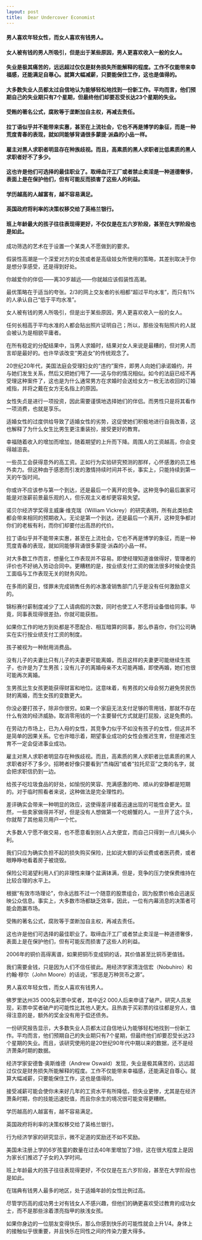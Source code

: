 ```yaml
---
layout: post
title:  Dear Undercover Economist
---
```

#### 男人喜欢年轻女性，而女人喜欢有钱男人。
#### 女人被有钱的男人所吸引，但是出于某些原因，男人更喜欢收入一般的女人。
#### 失业是极其痛苦的，远远超过仅仅是财务损失所能解释的程度。工作不仅能带来幸福感，还能满足自尊心。就算大幅减薪，只要能保住工作，这也是值得的。
#### 大多数失业人员都太过自信地认为能够轻松地找到一份新工作。平均而言，他们预期自己的失业期只有7个星期，但最终他们却要忍受长达23个星期的失业。
#### 受贿的著名公式，腐败等于垄断加自主权，再减去责任。
#### 拉丁语似乎并不能带来实惠，甚至在上流社会，它也不再是博学的象征，而是一种荒度青春的表现，就如同能够背诵很多蒙提·派森的小品一样。
#### 雇主对黑人求职者明显存在种族歧视。而且，高素质的黑人求职者比低素质的黑人求职者好不了多少。
#### 这也许是他们可选择的最佳职业了。取缔血汗工厂或者禁止卖淫是一种道德奢侈，表面上是在保护他们，但有可能反而损害了这些人的利益。
#### 学历越高的人越富有，越不容易满足。
#### 英国政府将利率的决策权移交给了英格兰银行。
#### 班上年龄最大的孩子往往表现得更好，不仅仅是在五六岁阶段，甚至在大学阶段也是如此。
<!-- more -->
成功筛选的艺术在于设置一个某类人不愿做到的要求。

假装性高潮是一个深爱对方的女孩或者是高级妓女所使用的策略，其差别取决于你是想分享感受，还是得到好处。

你越爱你的伴侣——离30岁越远——你就越应该假装性高潮。

最优策略在于适当的夸张。2/3的网上交友者的长相都“超过平均水准”，而只有1%的人承认自己“低于平均水准”。

女人被有钱的男人所吸引，但是出于某些原因，男人更喜欢收入一般的女人。

任何长相高于平均水准的人都会贴出照片证明自己；所以，那些没有贴照片的人就会被认为是相貌平庸者。

在所有稳定的分配结果中，当男人求婚时，结果对女人来说是最糟的，但对男人而言却是最好的。也许早该改变“男追女”的传统观念了。

20世纪20年代，美国法庭会受理妇女的“违约”案件，即男人向她们承诺婚约，并与她们发生关系，然后又把她们甩了——这与你的情况相似。如今的法庭已经不再受理这种案件了，这也是为什么通常男方在求婚时会送给女方一枚无法收回的订婚戒指，并将之戴在女方无名指上的原因。

女性失贞是进行一项投资，因此需要谨慎地选择她们的伴侣。而男性只是将其看作一项消费，也就是享乐。

适婚女性的过度供给导致了适婚女性的劣势，这促使她们积极地进行自我改善，这也解释了为什么女生比男生更注重装扮，接受更好的教育。

幸福随着收入的增加而增加，随着期望的上升而下降。周围人的工资越高，你会变得越沮丧。

一些员工会获得意外的高工资。正如行为实验研究预测的那样，心怀感激的员工格外卖力。但这种由于感恩而引发的激情持续时间并不长，事实上，只能持续到第一天的午饭时间。

你或许不应该参与第一个到达，还是最后一个离开的竞争。这种竞争的最后赢家可能是对涨薪前景最乐观的人，但乐观主义者却更容易失望。

诺贝尔经济学奖得主威廉·维克瑞（William Vickrey）的研究表明，所有此类拍卖都会带来相同的预期收入。无论是第一个到达，还是最后一个离开，这种竞争都对你们的老板有利，而你们却要付出高昂的代价。

拉丁语似乎并不能带来实惠，甚至在上流社会，它也不再是博学的象征，而是一种荒度青春的表现，就如同能够背诵很多蒙提·派森的小品一样。

对大多数工作而言，想量化工作表现并不容易。即使经理知道谁做得好，管理者的评价也不好纳入劳动合同中。更糟糕的是，按业绩支付工资的做法很多时候会使员工面临与工作表现无关的财务风险。

在多雨的夏日，怪罪未完成销售任务的冰激凌销售部门几乎是没有任何激励意义的。

锦标赛付薪制度减少了工人请病假的次数，同时也使工人不愿将设备借给同事。毕竟，同事表现得很差劲，你就可能获胜。

如果你工作的地方到处都是不愿配合、相互暗算的同事，那么恭喜你，你们公司确实在实行按业绩支付工资的制度。

孩子被视为一种耐用消费品。

没有儿子的夫妻比只有儿子的夫妻更可能离婚，而且这样的夫妻更可能继续生孩子，也许是为了生男孩；没有儿子的离婚母亲不太可能再婚，即使再婚，她们也很可能再次离婚。

生男孩比生女孩更能获得财富和地位。这意味着，有男孩的父母会努力避免劳民伤财的离婚，而生女孩的变数更大。

你没必要打孩子，除非你很穷。如果一个家庭无法支付足够的零用钱，那就不存在什么有效的经济威胁。取消零用钱的一个主要替代方式就是打屁股，这是免费的。

在劳动力市场上，已为人母的女性，其竞争力似乎不如没有孩子的女性，但这并不是简单的因果关系。它也许暗示着，期望事业成功的女性会推迟生育，但是推迟生育不一定会促进事业成功。

雇主对黑人求职者明显存在种族歧视。而且，高素质的黑人求职者比低素质的黑人求职者好不了多少。招聘者好像只要看到“杰梅因”或者“拉托尼亚”之类的名字，就会把求职信扔到一边。

给孩子吃垃圾食品的好处，如愉悦的笑容、充满感激的吻、顺从的安静都是短期的。对于临时照看者来说，这种做法是完全理性的。

差评确实会带来一种明显的效应，这使得差评接着迅速出现的可能性会更大。显然，一些卖家做得并不好，但是没有人想做第一个吃螃蟹的人。一旦开了这个头，你就帮了其他易贝用户一个忙。

大多数人宁愿不做交易，也不愿意看到别人占大便宜，而自己只得到一点儿蝇头小利。

我们只应为确实负担不起的损失购买保险，比如说大额的诉讼费或者医药费，或者眼睁睁地看着房子被烧毁。

保险公司渴望利用人们的非理性来赚个盆满钵满，但是，竞争的压力使保费维持在比较合理的水平上。

根据“有效市场理论”，你永远胜不过一个随意的股票组合，因为股票价格会迅速反映公众信息。事实上，大多数市场都缺乏效率，因此，一位有内幕消息的决策者可能会跑赢市场。

受贿的著名公式，腐败等于垄断加自主权，再减去责任。

这也许是他们可选择的最佳职业了。取缔血汗工厂或者禁止卖淫是一种道德奢侈，表面上是在保护他们，但有可能反而损害了这些人的利益。

2006年的铜价高得离谱，如果把铜币变成铜的话，其价值甚至比铜币更值钱。

我们需要金钱，只是因为人们不信任彼此。用经济学家清泷信宏（Nobuhiro）和约翰·穆尔（John Moore）的话说，“邪恶是万种货币之源”。

男人喜欢年轻女性，而女人喜欢有钱男人。

佛罗里达州35 000名彩票中奖者，其中近2 000人后来申请了破产。研究人员发现，彩票中奖者破产的可能性比其他人更大。且热衷于买彩票的往往都是穷人，值得注意的是，额外的奖金没有用于偿还债务。

一份研究报告显示，大多数失业人员都太过自信地认为能够轻松地找到一份新工作。平均而言，他们预期自己的失业期只有7个星期，但最终他们却要忍受长达23个星期的失业。而且，该研究使用的是20世纪90年代中期以来的数据，还不是经济萧条时期的数据。

经济学家安德鲁·奥斯维德（Andrew Oswald）发现，失业是极其痛苦的，远远超过仅仅是财务损失所能解释的程度。工作不仅能带来幸福感，还能满足自尊心。就算大幅减薪，只要能保住工作，这也是值得的。

接受减薪可能会使你未来好几年的工资水平有所降低，但失业更惨，尤其是在经济萧条时期，你的技能迅速贬值，而且你余生的境况很可能变得更糟糕。

学历越高的人越富有，越不容易满足。

英国政府将利率的决策权移交给了英格兰银行。

行为经济学家的研究显示，微不足道的奖励还不如不奖励。

美国未注册上学的6岁孩童的数量在过去40年里增加了3倍，这在很大程度上是因为家长们推迟了子女的入学时间。

班上年龄最大的孩子往往表现得更好，不仅仅是在五六岁阶段，甚至在大学阶段也是如此。

在瑞典有钱男人最多的地区，处于适婚年龄的女性比例过高。

尽管学历高的成功男士对有钱女人不感兴趣，但他们的确更喜欢受过教育的成功女士，而不是那些涂着漂亮指甲的肤浅女孩。

如果你身边的一位朋友变得快乐，那么你感到快乐的可能性就会上升1/4。身体上的接触似乎很重要，并且快乐在同性之间的传染力要大得多。

